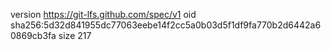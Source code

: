 version https://git-lfs.github.com/spec/v1
oid sha256:5d32d841955dc77063eebe14f2cc5a0b03d5f1df9fa770b2d6442a60869cb3fa
size 217
